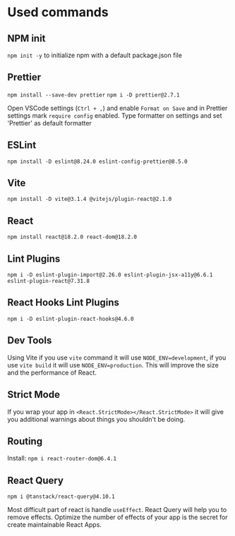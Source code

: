 # Used commands

## NPM init

`npm init -y` to initialize npm with a default package.json file

## Prettier

`npm install --save-dev prettier`
`npm i -D prettier@2.7.1`

Open VSCode settings (`Ctrl + ,`) and enable `Format on Save` and in Prettier settings mark `require config` enabled.
Type formatter on settings and set 'Prettier' as default formatter

## ESLint

`npm install -D eslint@8.24.0 eslint-config-prettier@8.5.0`

## Vite

`npm install -D vite@3.1.4 @vitejs/plugin-react@2.1.0`

## React

`npm install react@18.2.0 react-dom@18.2.0`

## Lint Plugins

`npm i -D eslint-plugin-import@2.26.0 eslint-plugin-jsx-a11y@6.6.1 eslint-plugin-react@7.31.8`

## React Hooks Lint Plugins

`npm i -D eslint-plugin-react-hooks@4.6.0`

## Dev Tools

Using Vite if you use `vite` command it will use `NODE_ENV=development`, if you use `vite build` it will use `NODE_ENV=production`. This will improve the size and the performance of React.

## Strict Mode

If you wrap your app in `<React.StrictMode></React.StrictMode>` it will give you additional warnings about things you shouldn't be doing.

## Routing

Install: `npm i react-router-dom@6.4.1`

## React Query

`npm i @tanstack/react-query@4.10.1`

Most difficult part of react is handle `useEffect`. React Query will help you to remove effects.
Optimize the number of effects of your app is the secret for create maintainable React Apps.

